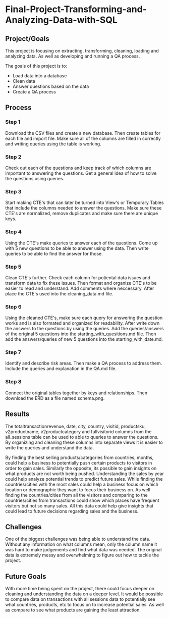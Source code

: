 # Final-Project-Transforming-and-Analyzing-Data-with-SQL

## Project/Goals

This project is focusing on extracting, transforming, cleaning, loading and analyzing data. As well as developing and running a QA process.

The goals of this project is to:
- Load data into a database
- Clean data
- Answer questions based on the data
- Create a QA process

## Process

### Step 1

Download the CSV files and create a new database. Then create tables for each file and import file. Make sure all of the columns are filled in correctly and writing queries using the table is working.

### Step 2

Check out each of the questions and keep track of which columns are important to answering the questions. Get a general idea of how to solve the questions using queries.

### Step 3

Start making CTE's that can later be turned into View's or Temporary Tables that include the columns needed to answer the questions. Make sure these CTE's are normalized, remove duplicates and make sure there are unique keys.

### Step 4

Using the CTE's make queries to answer each of the questions. Come up with 5 new questions to be able to answer using the data. Then write queries to be able to find the answer for those.

### Step 5

Clean CTE's further. Check each column for potiental data issues and transform data to fix these issues. Then format and organize CTE's to be easier to read and understand. Add comments where neccessary. After place the CTE's used into the cleaning_data.md file.

### Step 6

Using the cleaned CTE's, make sure each query for answering the question works and is also formated and organized for readability. After write down the answers to the questions by using the queries. Add the queries/answers of the original 5 questions into the starting_with_quesitions.md file. Then add the answers/queries of new 5 questions into the starting_with_date.md.

### Step 7

Identify and describe risk areas. Then make a QA process to address them. Include the queries and explanation in the QA.md file.

### Step 8

Connect the original tables together by keys and relationships. Then download the ERD as a file named schema.png.

## Results

The totaltransactionrevenue, date, city, country, visitid, productsku, v2productname, v2productcategory and fullvisitorid columns from the all_sessions table can be used to able to queries to answer the questions. By organizing and cleaning these columns into separate views it is easier to write the queries and understand the data.

By finding the best selling products/categories from countries, months, could help a business to potentially push certain products to visitors in order to gain sales. Similarly the opposite, its possible to gain insights on what products are not worth being pushed.
Understanding the sales by year could help analyze potential trends to predict future sales.
While finding the countries/cities with the most sales could help a business focus on which location or demographic they want to focus their business on.
As well finding the countries/cities from all the visitors and comparing to the countries/cities from transactions could show which places have frequent visitors but not so many sales.
All this data could help give insights that could lead to future decisions regarding sales and the business.

## Challenges 

One of the biggest challenges was being able to understand the data. Without any information on what columns mean, only the column name it was hard to make judgements and find what data was needed. The original data is extremely messy and overwhelming to figure out how to tackle the project.

## Future Goals

With more time being spent on the project, there could focus deeper on cleaning and understanding the data on a deeper level. It would be possible to compare data on transactions with all sessions data to potentially see what countries, products, etc to focus on to increase potential sales. As well as compare to see what products are gaining the least attraction.


